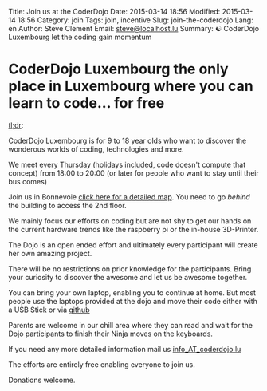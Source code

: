 Title: Join us at the CoderDojo
Date: 2015-03-14 18:56
Modified: 2015-03-14 18:56
Category: join
Tags: join, incentive
Slug: join-the-coderdojo
Lang: en
Author: Steve Clement
Email: steve@localhost.lu
Summary: :yin_yang: CoderDojo Luxembourg let the coding gain momentum

# CoderDojo Luxembourg the only place in Luxembourg where you can learn to code… for free

<a href="https://en.wikipedia.org/wiki/Wikipedia:Too_long;_didn%27t_read" target="_blank">tl;dr</a>:

CoderDojo Luxembourg is for 9 to 18 year olds who want to discover the wonderous worlds of coding, technologies and more.

We meet every Thursday (holidays included, code doesn't compute that concept) from 18:00 to 20:00 (or later for people who want to stay until their bus comes)

Join us in Bonnevoie <a href="https://wiki.hackerspace.lu/wiki/Location" target="_blank">click here for a detailed map</a>.
You need to go *behind* the building to access the 2nd floor.

We mainly focus our efforts on coding but are not shy to get our hands on the current hardware trends like the raspberry pi or the in-house 3D-Printer.

The Dojo is an open ended effort and ultimately every participant will create her own amazing project.

There will be no restrictions on prior knowledge for the participants. Bring your curiosity to discover the awesome and let us be awesome together.

You can bring your own laptop, enabling you to continue at home. But most people use the laptops provided at the dojo and move their code either with a USB Stick or via <a href="https://github.com" target="_blank">github</a>

Parents are welcome in our chill area where they can read and wait for the Dojo participants to finish their Ninja moves on the keyboards.

If you need any more detailed information mail us <a href="mailto:info@coderdojo.lu">info_AT_coderdojo.lu</a>

The efforts are entirely free enabling everyone to join us.

Donations welcome.
